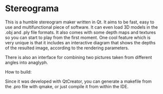 # Stereograma
This is a humble stereogram maker written in Qt. It aims to be fast, easy to use and multifunctional piece of software. It can even load 3D models in the .obj and .ply file formats. It also comes with some depth maps and textures so you can start to play from the first moment. One cool feature which is very unique is that it includes an interactive diagram that shows the depths of the resulted image, according to the rendering parameters.

There is also an interface for combining two pictures taken from different angles into anaglyph.


How to build:

Since it was developed with QtCreator, you can generate a makefile from the .pro file with qmake, or just compile it from within the IDE.
